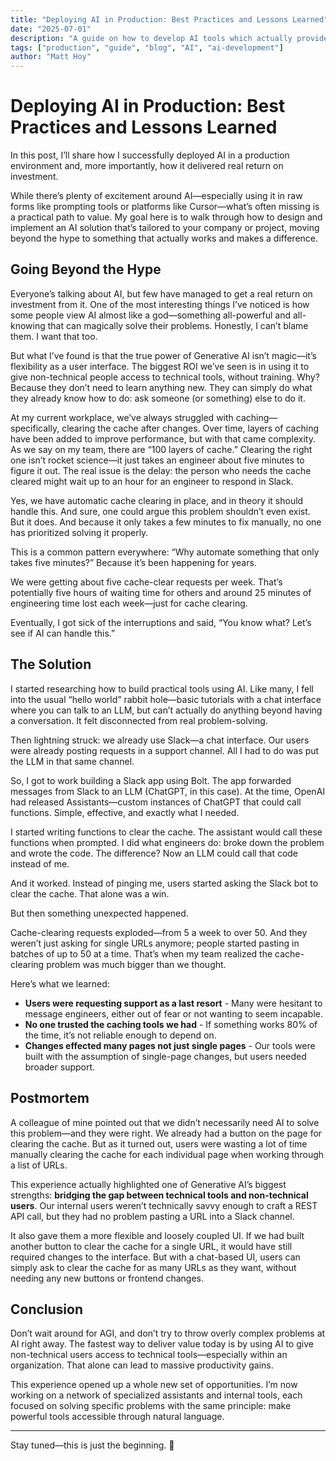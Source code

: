 ```yaml
---
title: "Deploying AI in Production: Best Practices and Lessons Learned"
date: "2025-07-01"
description: "A guide on how to develop AI tools which actually provide value and go beyond the hype."
tags: ["production", "guide", "blog", "AI", "ai-development"]
author: "Matt Hoy"
---
```


# Deploying AI in Production: Best Practices and Lessons Learned

In this post, I’ll share how I successfully deployed AI in a production environment and, more importantly, how it delivered real return on investment.

While there’s plenty of excitement around AI—especially using it in raw forms like prompting tools or platforms like Cursor—what’s often missing is a practical path to value. My goal here is to walk through how to design and implement an AI solution that’s tailored to your company or project, moving beyond the hype to something that actually works and makes a difference.

## Going Beyond the Hype

Everyone’s talking about AI, but few have managed to get a real return on investment from it. One of the most interesting things I’ve noticed is how some people view AI almost like a god—something all-powerful and all-knowing that can magically solve their problems. Honestly, I can’t blame them. I want that too.

But what I’ve found is that the true power of Generative AI isn’t magic—it’s flexibility as a user interface. The biggest ROI we’ve seen is in using it to give non-technical people access to technical tools, without training. Why? Because they don’t need to learn anything new. They can simply do what they already know how to do: ask someone (or something) else to do it.

At my current workplace, we’ve always struggled with caching—specifically, clearing the cache after changes. Over time, layers of caching have been added to improve performance, but with that came complexity. As we say on my team, there are “100 layers of cache.” Clearing the right one isn’t rocket science—it just takes an engineer about five minutes to figure it out. The real issue is the delay: the person who needs the cache cleared might wait up to an hour for an engineer to respond in Slack.

Yes, we have automatic cache clearing in place, and in theory it should handle this. And sure, one could argue this problem shouldn’t even exist. But it does. And because it only takes a few minutes to fix manually, no one has prioritized solving it properly.

This is a common pattern everywhere: “Why automate something that only takes five minutes?”
Because it’s been happening for years.

We were getting about five cache-clear requests per week. That’s potentially five hours of waiting time for others and around 25 minutes of engineering time lost each week—just for cache clearing.

Eventually, I got sick of the interruptions and said, “You know what? Let’s see if AI can handle this.”

## The Solution

I started researching how to build practical tools using AI. Like many, I fell into the usual “hello world” rabbit hole—basic tutorials with a chat interface where you can talk to an LLM, but can’t actually do anything beyond having a conversation. It felt disconnected from real problem-solving.

Then lightning struck: we already use Slack—a chat interface. Our users were already posting requests in a support channel. All I had to do was put the LLM in that same channel.

So, I got to work building a Slack app using Bolt. The app forwarded messages from Slack to an LLM (ChatGPT, in this case). At the time, OpenAI had released Assistants—custom instances of ChatGPT that could call functions. Simple, effective, and exactly what I needed.

I started writing functions to clear the cache. The assistant would call these functions when prompted. I did what engineers do: broke down the problem and wrote the code. The difference? Now an LLM could call that code instead of me.

And it worked. Instead of pinging me, users started asking the Slack bot to clear the cache. That alone was a win.

But then something unexpected happened.

Cache-clearing requests exploded—from 5 a week to over 50. And they weren’t just asking for single URLs anymore; people started pasting in batches of up to 50 at a time. That’s when my team realized the cache-clearing problem was much bigger than we thought.

Here’s what we learned:

- **Users were requesting support as a last resort** - Many were hesitant to message engineers, either out of fear or not wanting to seem incapable.
- **No one trusted the caching tools we had** - If something works 80% of the time, it’s not reliable enough to depend on.
- **Changes effected many pages not just single pages** - Our tools were built with the assumption of single-page changes, but users needed broader support.

## Postmortem

A colleague of mine pointed out that we didn’t necessarily need AI to solve this problem—and they were right. We already had a button on the page for clearing the cache. But as it turned out, users were wasting a lot of time manually clearing the cache for each individual page when working through a list of URLs.

This experience actually highlighted one of Generative AI’s biggest strengths: **bridging the gap between technical tools and non-technical users**. Our internal users weren’t technically savvy enough to craft a REST API call, but they had no problem pasting a URL into a Slack channel.

It also gave them a more flexible and loosely coupled UI. If we had built another button to clear the cache for a single URL, it would have still required changes to the interface. But with a chat-based UI, users can simply ask to clear the cache for as many URLs as they want, without needing any new buttons or frontend changes.

## Conclusion

Don’t wait around for AGI, and don’t try to throw overly complex problems at AI right away. The fastest way to deliver value today is by using AI to give non-technical users access to technical tools—especially within an organization. That alone can lead to massive productivity gains.

This experience opened up a whole new set of opportunities. I’m now working on a network of specialized assistants and internal tools, each focused on solving specific problems with the same principle: make powerful tools accessible through natural language.

---

Stay tuned—this is just the beginning. 🚀 

